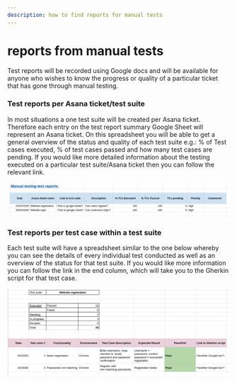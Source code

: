 ```yaml
---
description: how to find reports for manual tests
---
```


# reports from manual tests

Test reports will be recorded using Google docs and will be available for anyone who wishes to know the progress or quality of a particular ticket that has gone through manual testing.

### Test reports per Asana ticket/test suite

In most situations a one test suite will be created per Asana ticket.  Therefore each entry on the test report summary Google Sheet will represent an Asana ticket. On this spreadsheet you will be able to get a general overview of the status and quality of each test suite e.g.: % of Test cases executed, % of test cases passed and how many test cases are pending. If you would like more detailed information about the testing executed on a particular test suite/Asana ticket then you can follow the relevant link.

![An example of the test report spreadsheet](../../.gitbook/assets/test-report-summary-example.png)



### Test reports per test case within a test suite

Each test suite will have a spreadsheet similar to the one below whereby you can see the details of every individual test conducted as well as an overview of the status for that test suite. If you would like more information you can follow the link in the end column, which will take you to the Gherkin script for that test case.

![An example of the spreadsheet for reports on individual test cases. ](../../.gitbook/assets/test-suite-exampe.png)

